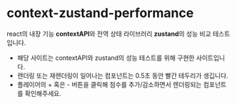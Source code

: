# context-zustand-performance

react의 내장 기능 **contextAPI**와 전역 상태 라이브러리 **zustand**의 성능 비교 테스트입니다.

- 해당 사이트는 contextAPI와 zustand의 성능 테스트를 위해 구현한 사이트입니다.
- 렌더링 또는 재렌더링이 일어나는 컴포넌트는 0.5초 동안 빨간 테두리가 생깁니다.
- 플레이어의 + 혹은 - 버튼을 클릭해 점수를 추가/감소하면서 렌더링되는 컴포넌트를 확인해주세요.
